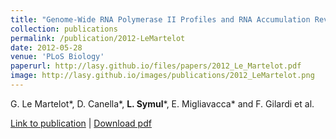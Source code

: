 ```yaml
---
title: "Genome-Wide RNA Polymerase II Profiles and RNA Accumulation Reveal Kinetics of Transcription and Associated Epigenetic Changes During Diurnal Cycles"
collection: publications
permalink: /publication/2012-LeMartelot
date: 2012-05-28
venue: 'PLoS Biology'
paperurl: http://lasy.github.io/files/papers/2012_Le_Martelot.pdf
image: http://lasy.github.io/images/publications/2012_LeMartelot.png
---
```

G. Le Martelot\*, D. Canella\*, __L. Symul__\*, E. Migliavacca\* and F. Gilardi et al.

[Link to publication](https://journals.plos.org/plosbiology/article/info%3Adoi%2F10.1371%2Fjournal.pbio.1001442) |
[Download pdf](http://lasy.github.io/files/2012_Le_Martelot.pdf)
